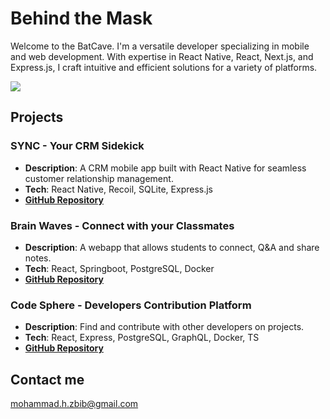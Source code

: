 # Behind the Mask

Welcome to the BatCave. I'm a versatile developer specializing in mobile and web development. With expertise in React Native, React, Next.js, and Express.js, I craft intuitive and efficient solutions for a variety of platforms. 

<p align="flex-start">
  <a href="https://skillicons.dev">
    <img src="https://skillicons.dev/icons?i=react,js,ts,expressjs,nestjs,java,spring&perline=10" style="margin-right: 120px; "/>
  </a>
 </p>


 
## Projects

### SYNC - Your CRM Sidekick

- **Description**: A CRM mobile app built with React Native for seamless customer relationship management.
- **Tech**: React Native, Recoil, SQLite, Express.js
- **[GitHub Repository](https://github.com/mhmd-zbib/sync-app)**
 
### Brain Waves - Connect with your Classmates

- **Description**: A webapp that allows students to connect, Q&A and share notes.
- **Tech**: React, Springboot, PostgreSQL, Docker
- **[GitHub Repository](https://github.com/mhmd-zbib/brain-waves)**

### Code Sphere -  Developers Contribution Platform

- **Description**: Find and contribute with other developers on projects.
- **Tech**: React, Express, PostgreSQL, GraphQL, Docker, TS
- **[GitHub Repository](https://github.com/mhmd-zbib/code-sphere)**
 
## Contact me
mohammad.h.zbib@gmail.com


 
 
